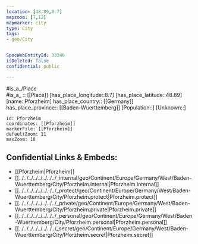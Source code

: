 ```yaml
---
location: [48.89,8.7] 
mapzoom: [7,12] 
mapmarker: city 
type: City
tags:
- geo/City


SpocWebEntityId: 33346
isDeleted: false
confidential: public

---
```

#is_a_/Place  
#is_a_ :: [[Place]] 
[has_place_longitude::8.7] 
[has_place_latitude::48.89] 
[name::Pforzheim] 
has_place_country:: [[Germany]]  
has_place_province:: [[Baden-Wuerttemberg]] 
[Population::] 
[Unknown::] 


```leaflet
id: Pforzheim
coordinates: [[Pforzheim]] 
markerFile: [[Pforzheim]] 
defaultZoom: 11 
maxZoom: 18
```


## Confidential Links & Embeds: 
- [[Pforzheim|Pforzheim]]  
- [[../../../../../../../../_internal/geo/Continent/Europe/Germany/West/Baden-Wuerttemberg/City/Pforzheim.internal|Pforzheim.internal]] 
- [[../../../../../../../../_protect/geo/Continent/Europe/Germany/West/Baden-Wuerttemberg/City/Pforzheim.protect|Pforzheim.protect]] 
- [[../../../../../../../../_private/geo/Continent/Europe/Germany/West/Baden-Wuerttemberg/City/Pforzheim.private|Pforzheim.private]] 
- [[../../../../../../../../_personal/geo/Continent/Europe/Germany/West/Baden-Wuerttemberg/City/Pforzheim.personal|Pforzheim.personal]] 
- [[../../../../../../../../_secret/geo/Continent/Europe/Germany/West/Baden-Wuerttemberg/City/Pforzheim.secret|Pforzheim.secret]] 

